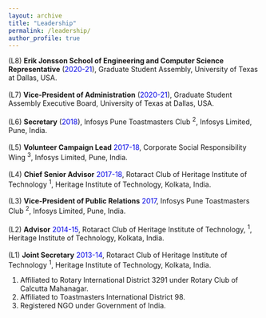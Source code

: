 ```yaml
---
layout: archive
title: "Leadership"
permalink: /leadership/
author_profile: true
---
```


(L8) **Erik Jonsson School of Engineering and Computer Science Representative** (<font color="#0000e6">2020-21</font>), Graduate Student Assembly, University of Texas at Dallas, USA.<br>  
(L7) **Vice-President of Administration** (<font color="#0000e6">2020-21</font>), Graduate Student Assembly Executive Board, University of Texas at Dallas, USA.<br>  
(L6) **Secretary** (<font color="#0000e6">2018</font>), Infosys Pune Toastmasters Club <sup>2</sup>, Infosys Limited, Pune, India.<br>  
(L5) **Volunteer Campaign Lead** <font color="#0000e6">2017-18</font>, Corporate Social Responsibility Wing <sup>3</sup>, Infosys Limited, Pune, India.<br>  
(L4) **Chief Senior Advisor** <font color="#0000e6">2017-18</font>, Rotaract Club of Heritage Institute of Technology <sup>1</sup>, Heritage Institute of Technology, Kolkata, India.<br>  
(L3) **Vice-President of Public Relations** <font color="#0000e6">2017</font>, Infosys Pune Toastmasters Club <sup>2</sup>, Infosys Limited, Pune, India.<br>  
(L2) **Advisor** <font color="#0000e6">2014-15</font>, Rotaract Club of Heritage Institute of Technology, <sup>1</sup>, Heritage Institute of Technology, Kolkata, India.<br>  
(L1) **Joint Secretary** <font color="#0000e6">2013-14</font>, Rotaract Club of Heritage Institute of Technology <sup>1</sup>, Heritage Institute of Technology, Kolkata, India.<br>  


1. Affiliated to Rotary International District 3291 under Rotary Club of Calcutta Mahanagar.
2. Affiliated to Toastmasters International District 98. 
3. Registered NGO under Government of India. 
